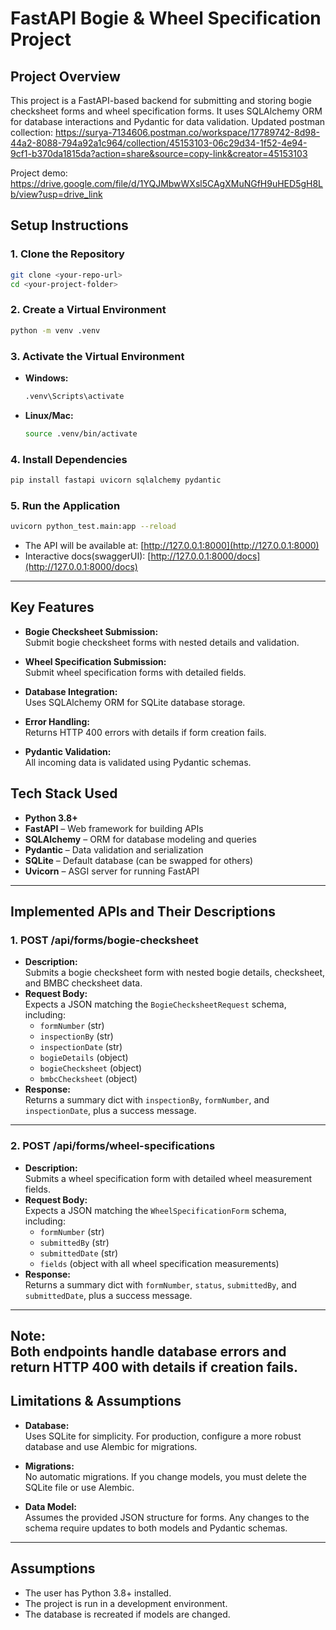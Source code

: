 

# FastAPI Bogie & Wheel Specification Project

## Project Overview

This project is a FastAPI-based backend for submitting and storing bogie checksheet forms and wheel specification forms. It uses SQLAlchemy ORM for database interactions and Pydantic for data validation.
Updated postman collection: https://surya-7134606.postman.co/workspace/17789742-8d98-44a2-8088-794a92a1c964/collection/45153103-06c29d34-1f52-4e94-9cf1-b370da1815da?action=share&source=copy-link&creator=45153103

Project demo: https://drive.google.com/file/d/1YQJMbwWXsl5CAgXMuNGfH9uHED5gH8Lb/view?usp=drive_link

## Setup Instructions
### 1. Clone the Repository

```bash
git clone <your-repo-url>
cd <your-project-folder>
```

### 2. Create a Virtual Environment

```bash
python -m venv .venv
```

### 3. Activate the Virtual Environment

- **Windows:**
  ```bash
  .venv\Scripts\activate
  ```
- **Linux/Mac:**
  ```bash
  source .venv/bin/activate
  ```

### 4. Install Dependencies

```bash
pip install fastapi uvicorn sqlalchemy pydantic
```

### 5. Run the Application

```bash
uvicorn python_test.main:app --reload
```

- The API will be available at: [http://127.0.0.1:8000](http://127.0.0.1:8000)
- Interactive docs(swaggerUI): [http://127.0.0.1:8000/docs](http://127.0.0.1:8000/docs)

---

## Key Features

- **Bogie Checksheet Submission:**  
  Submit bogie checksheet forms with nested details and validation.

- **Wheel Specification Submission:**  
  Submit wheel specification forms with detailed fields.

- **Database Integration:**  
  Uses SQLAlchemy ORM for SQLite database storage.

- **Error Handling:**  
  Returns HTTP 400 errors with details if form creation fails.

- **Pydantic Validation:**  
  All incoming data is validated using Pydantic schemas.

## Tech Stack Used

- **Python 3.8+**
- **FastAPI** – Web framework for building APIs
- **SQLAlchemy** – ORM for database modeling and queries
- **Pydantic** – Data validation and serialization
- **SQLite** – Default database (can be swapped for others)
- **Uvicorn** – ASGI server for running FastAPI

---

## Implemented APIs and Their Descriptions

### 1. **POST /api/forms/bogie-checksheet**
- **Description:**  
  Submits a bogie checksheet form with nested bogie details, checksheet, and BMBC checksheet data.
- **Request Body:**  
  Expects a JSON matching the `BogieChecksheetRequest` schema, including:
  - `formNumber` (str)
  - `inspectionBy` (str)
  - `inspectionDate` (str)
  - `bogieDetails` (object)
  - `bogieChecksheet` (object)
  - `bmbcChecksheet` (object)
- **Response:**  
  Returns a summary dict with `inspectionBy`, `formNumber`, and `inspectionDate`, plus a success message.

---

### 2. **POST /api/forms/wheel-specifications**
- **Description:**  
  Submits a wheel specification form with detailed wheel measurement fields.
- **Request Body:**  
  Expects a JSON matching the `WheelSpecificationForm` schema, including:
  - `formNumber` (str)
  - `submittedBy` (str)
  - `submittedDate` (str)
  - `fields` (object with all wheel specification measurements)
- **Response:**  
  Returns a summary dict with `formNumber`, `status`, `submittedBy`, and `submittedDate`, plus a success message.

---

**Note:**  
Both endpoints handle database errors and return HTTP 400 with details if creation fails.
---

## Limitations & Assumptions

- **Database:**  
  Uses SQLite for simplicity. For production, configure a more robust database and use Alembic for migrations.

- **Migrations:**  
  No automatic migrations. If you change models, you must delete the SQLite file or use Alembic.

- **Data Model:**  
  Assumes the provided JSON structure for forms. Any changes to the schema require updates to both models and Pydantic schemas.

---

## Assumptions

- The user has Python 3.8+ installed.
- The project is run in a development environment.
- The database is recreated if models are changed.
